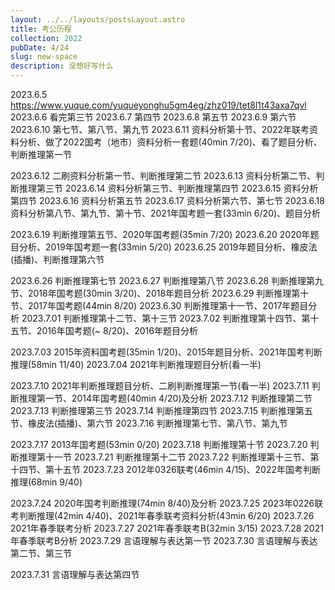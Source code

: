 ```yaml
---
layout: ../../layouts/postsLayout.astro
title: 考公历程
collection: 2022
pubDate: 4/24
slug: new-space
description: 没想好写什么
---
```


2023.6.5 https://www.yuque.com/yuqueyonghu5gm4eg/zhz019/tet8l1t43axa7qvl
2023.6.6 看完第三节
2023.6.7 第四节
2023.6.8 第五节
2023.6.9 第六节
2023.6.10 第七节、第八节、第九节
2023.6.11 资料分析第十节、2022年联考资料分析、做了2022国考（地市）资料分析一套题(40min 7/20)、看了题目分析、判断推理第一节

2023.6.12 二刷资料分析第一节、判断推理第二节
2023.6.13 资料分析第二节、判断推理第三节
2023.6.14 资料分析第三节、判断推理第四节
2023.6.15 资料分析第四节
2023.6.16 资料分析第五节
2023.6.17 资料分析第六节、第七节
2023.6.18 资料分析第八节、第九节、第十节、2021年国考题一套(33min 6/20)、题目分析

2023.6.19 判断推理第五节、2020年国考题(35min 7/20)
2023.6.20 2020年题目分析、2019年国考题一套(33min 5/20)
2023.6.25 2019年题目分析、橡皮法(插播)、判断推理第六节

2023.6.26 判断推理第七节
2023.6.27 判断推理第八节
2023.6.28 判断推理第九节、2018年国考题(30min 3/20)、2018年题目分析
2023.6.29 判断推理第十节、2017年国考题(44min 8/20)
2023.6.30 判断推理第十一节、2017年题目分析
2023.7.01 判断推理第十二节、第十三节
2023.7.02 判断推理第十四节、第十五节、2016年国考题(~ 8/20)、2016年题目分析

2023.7.03 2015年资料国考题(35min 1/20)、2015年题目分析、2021年国考判断推理(58min 11/40)
2023.7.04 2021年判断推理题目分析(看一半)

2023.7.10 2021年判断推理题目分析、二刷判断推理第一节(看一半)
2023.7.11 判断推理第一节、2014年国考题(40min 4/20)及分析
2023.7.12 判断推理第二节
2023.7.13 判断推理第三节
2023.7.14 判断推理第四节
2023.7.15 判断推理第五节、橡皮法(插播)、第六节
2023.7.16 判断推理第七节、第八节、第九节

2023.7.17 2013年国考题(53min 0/20)
2023.7.18 判断推理第十节
2023.7.20 判断推理第十一节
2023.7.21 判断推理第十二节
2023.7.22 判断推理第十三节、第十四节、第十五节
2023.7.23 2012年0326联考(46min 4/15)、2022年国考判断推理(68min 9/40)

2023.7.24 2020年国考判断推理(74min 8/40)及分析
2023.7.25 2023年0226联考判断推理(42min 4/40)、2021年春季联考资料分析(43min 6/20)
2023.7.26 2021年春季联考分析
2023.7.27 2021年春季联考B(32min 3/15)
2023.7.28 2021年春季联考B分析
2023.7.29 言语理解与表达第一节
2023.7.30 言语理解与表达第二节、第三节

2023.7.31 言语理解与表达第四节


